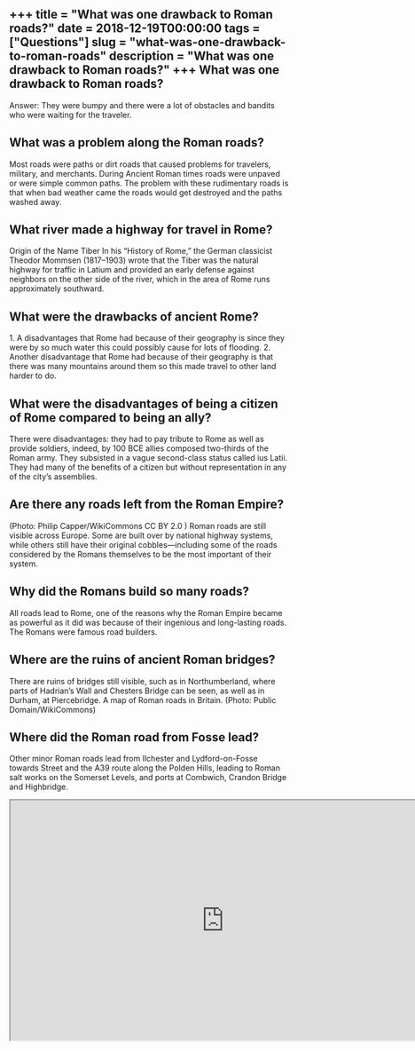+++
title = "What was one drawback to Roman roads?"
date = 2018-12-19T00:00:00
tags = ["Questions"]
slug = "what-was-one-drawback-to-roman-roads"
description = "What was one drawback to Roman roads?"
+++
What was one drawback to Roman roads?
-------------------------------------

Answer: They were bumpy and there were a lot of obstacles and bandits who were waiting for the traveler.

What was a problem along the Roman roads?
-----------------------------------------

Most roads were paths or dirt roads that caused problems for travelers, military, and merchants. During Ancient Roman times roads were unpaved or were simple common paths. The problem with these rudimentary roads is that when bad weather came the roads would get destroyed and the paths washed away.

What river made a highway for travel in Rome?
---------------------------------------------

Origin of the Name Tiber In his “History of Rome,” the German classicist Theodor Mommsen (1817–1903) wrote that the Tiber was the natural highway for traffic in Latium and provided an early defense against neighbors on the other side of the river, which in the area of Rome runs approximately southward.

What were the drawbacks of ancient Rome?
----------------------------------------

1\. A disadvantages that Rome had because of their geography is since they were by so much water this could possibly cause for lots of flooding. 2. Another disadvantage that Rome had because of their geography is that there was many mountains around them so this made travel to other land harder to do.

What were the disadvantages of being a citizen of Rome compared to being an ally?
---------------------------------------------------------------------------------

There were disadvantages: they had to pay tribute to Rome as well as provide soldiers, indeed, by 100 BCE allies composed two-thirds of the Roman army. They subsisted in a vague second-class status called ius Latii. They had many of the benefits of a citizen but without representation in any of the city’s assemblies.

Are there any roads left from the Roman Empire?
-----------------------------------------------

(Photo: Philip Capper/WikiCommons CC BY 2.0 ) Roman roads are still visible across Europe. Some are built over by national highway systems, while others still have their original cobbles—including some of the roads considered by the Romans themselves to be the most important of their system.

Why did the Romans build so many roads?
---------------------------------------

All roads lead to Rome, one of the reasons why the Roman Empire became as powerful as it did was because of their ingenious and long-lasting roads. The Romans were famous road builders.

Where are the ruins of ancient Roman bridges?
---------------------------------------------

There are ruins of bridges still visible, such as in Northumberland, where parts of Hadrian’s Wall and Chesters Bridge can be seen, as well as in Durham, at Piercebridge. A map of Roman roads in Britain. (Photo: Public Domain/WikiCommons)

Where did the Roman road from Fosse lead?
-----------------------------------------

Other minor Roman roads lead from Ilchester and Lydford-on-Fosse towards Street and the A39 route along the Polden Hills, leading to Roman salt works on the Somerset Levels, and ports at Combwich, Crandon Bridge and Highbridge.

<iframe allow="accelerometer; autoplay; clipboard-write; encrypted-media; gyroscope; picture-in-picture" allowfullscreen="" class="__youtube_prefs__  epyt-is-override  no-lazyload" data-no-lazy="1" data-origheight="433" data-origwidth="770" data-skipgform_ajax_framebjll="" height="433" id="_ytid_66509" loading="lazy" src="https://www.youtube.com/embed/Ak29JrNbxuU?enablejsapi=1&autoplay=0&cc_load_policy=0&cc_lang_pref=&iv_load_policy=1&loop=0&modestbranding=0&rel=1&fs=1&playsinline=0&autohide=2&theme=dark&color=red&controls=1&" title="YouTube player" width="770"></iframe>